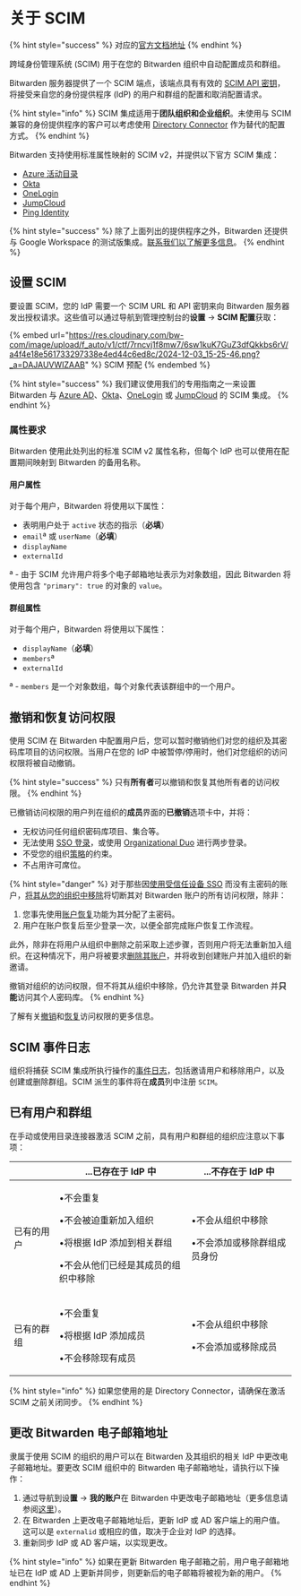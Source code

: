 # 关于 SCIM

{% hint style="success" %}
对应的[官方文档地址](https://bitwarden.com/help/about-scim/)
{% endhint %}

跨域身份管理系统 (SCIM) 用于在您的 Bitwarden 组织中自动配置成员和群组。

Bitwarden 服务器提供了一个 SCIM 端点，该端点具有有效的 [SCIM API 密钥](about-scim.md#setting-up-scim)，将接受来自您的身份提供程序 (IdP) 的用户和群组的配置和取消配置请求。

{% hint style="info" %}
SCIM 集成适用于**团队组织和企业组织**。未使用与 SCIM 兼容的身份提供程序的客户可以考虑使用 [Directory Connector](../directory-connector/directory-connector-cli.md) 作为替代的配置方式。
{% endhint %}

Bitwarden 支持使用标准属性映射的 SCIM v2，并提供以下官方 SCIM 集成：

* [Azure 活动目录](azure-ad-scim-integration.md)
* [Okta](okta-scim-integration.md)
* [OneLogin](onelogin-scim-integration.md)
* [JumpCloud](jumpcloud-scim-integration.md)
* [Ping Identity](../admin-console/login-with-sso/implementation-guides/ping-identity-saml-implementation.md)

{% hint style="success" %}
除了上面列出的提供程序之外，Bitwarden 还提供与 Google Workspace 的测试版集成。[联系我们以了解更多信息](https://bitwarden.com/contact/)。
{% endhint %}

## 设置 SCIM <a href="#setting-up-scim" id="setting-up-scim"></a>

要设置 SCIM，您的 IdP 需要一个 SCIM URL 和 API 密钥来向 Bitwarden 服务器发出授权请求。这些值可以通过导航到管理控制台的**设置** → **SCIM 配置**获取：

{% embed url="https://res.cloudinary.com/bw-com/image/upload/f_auto/v1/ctf/7rncvj1f8mw7/6sw1kuK7GuZ3dfQkkbs6rV/a4f4e18e561733297338e4ed44c6ed8c/2024-12-03_15-25-46.png?_a=DAJAUVWIZAAB" %}
SCIM 预配
{% endembed %}

{% hint style="success" %}
我们建议使用我们的专用指南之一来设置 Bitwarden 与 [Azure AD](azure-ad-scim-integration.md)、[Okta](okta-scim-integration.md)、[OneLogin](onelogin-scim-integration.md) 或 [JumpCloud](jumpcloud-scim-integration.md) 的 SCIM 集成。
{% endhint %}

### 属性要求 <a href="#required-attributes" id="required-attributes"></a>

Bitwarden 使用此处列出的标准 SCIM v2 属性名称，但每个 IdP 也可以使用在配置期间映射到 Bitwarden 的备用名称。

#### 用户属性 <a href="#user-attributes" id="user-attributes"></a>

对于每个用户，Bitwarden 将使用以下属性：

* 表明用户处于 `active` 状态的指示（**必填**）
* `email`ª 或 `userName`（**必填**）
* `displayName`
* `externalId`

ª - 由于 SCIM 允许用户将多个电子邮箱地址表示为对象数组，因此 Bitwarden 将使用包含 `"primary": true` 的对象的 `value`。

#### 群组属性 <a href="#group-attributes" id="group-attributes"></a>

对于每个用户，Bitwarden 将使用以下属性：

* `displayName`（**必填**）
* `members`ª
* `externalId`

ª - `members` 是一个对象数组，每个对象代表该群组中的一个用户。

## 撤销和恢复访问权限 <a href="#revoking-and-restoring-access" id="revoking-and-restoring-access"></a>

使用 SCIM 在 Bitwarden 中配置用户后，您可以暂时撤销他们对您的组织及其密码库项目的访问权限。当用户在您的 IdP 中被暂停/停用时，他们对您组织的访问权限将被自动撤销。

{% hint style="success" %}
只有**所有者**可以撤销和恢复其他所有者的访问权限。
{% endhint %}

已撤销访问权限的用户列在组织的**成员**界面的**已撤销**选项卡中，并将：

* 无权访问任何组织密码库项目、集合等。
* 无法使用 [SSO 登录](../login-with-sso/using-login-with-sso.md)，或使用 [Organizational Duo](../two-step-login/setup-guides/two-step-login-via-duo.md) 进行两步登录。
* 不受您的组织[策略](../organizations/enterprise-policies.md)的约束。
* 不占用许可席位。

{% hint style="danger" %}
对于那些因[使用受信任设备 SSO](../admin-console/login-with-sso/trusted-devices/about-trusted-devices.md) 而没有主密码的账户，[将其从您的组织中移除](../organizations/user-management.md#offboard-users)将切断其对 Bitwarden 账户的所有访问权限，除非：

1. 您事先使用[账户恢复](../organizations/admin-password-reset.md)功能为其分配了主密码。
2. 用户在账户恢复后至少登录一次，以便全部完成账户恢复工作流程。&#x20;

此外，除非在将用户从组织中删除之前采取上述步骤，否则用户将无法重新加入组织。在这种情况下，用户将被要求[删除其账户](../plans-and-pricing/delete-an-account-or-organization.md#delete-your-personal-account)，并将收到创建账户并加入组织的新邀请。

撤销对组织的访问权限，但不将其从组织中移除，仍允许其登录 Bitwarden 并**只能**访问其个人密码库。
{% endhint %}

了解有关[撤销](../organizations/user-management.md#revoke-access)和[恢复](../organizations/user-management.md#restore-access)访问权限的更多信息。

## SCIM 事件日志 <a href="#scim-events" id="scim-events"></a>

组织将捕获 SCIM 集成所执行操作的[事件日志](../admin-console/reporting/event-logs.md)，包括邀请用户和移除用户，以及创建或删除群组。SCIM 派生的事件将在**成员**列中注册 `SCIM`。

## 已有用户和群组 <a href="#pre-existing-users-and-groups" id="pre-existing-users-and-groups"></a>

在手动或使用目录连接器激活 SCIM 之前，具有用户和群组的组织应注意以下事项：

|       | ...已存在于 IdP 中                                                                  | ...不存在于 IdP 中                         |
| ----- | ------------------------------------------------------------------------------ | ------------------------------------- |
| 已有的用户 | <p>•不会重复</p><p>•不会被迫重新加入组织</p><p>•将根据 IdP 添加到相关群组</p><p>•不会从他们已经是其成员的组织中移除</p> | <p>•不会从组织中移除</p><p>•不会添加或移除群组成员身份</p> |
| 已有的群组 | <p>•不会重复</p><p>•将根据 IdP 添加成员</p><p>•不会移除现有成员</p>                               | <p>•不会从组织中移除</p><p>•不会添加或移除成员</p>     |

{% hint style="info" %}
如果您使用的是 Directory Connector，请确保在激活 SCIM 之前关闭同步。
{% endhint %}

## 更改 Bitwarden 电子邮箱地址 <a href="#changing-bitwarden-email-address" id="changing-bitwarden-email-address"></a>

隶属于使用 SCIM 的组织的用户可以在 Bitwarden 及其组织的相关 IdP 中更改电子邮箱地址。要更改 SCIM 组织中的 Bitwarden 电子邮箱地址，请执行以下操作：

1. 通过导航到设**置** → **我的账户**在 Bitwarden 中更改电子邮箱地址（更多信息请参阅[这里](../your-vault/general-faqs.md#q-how-do-i-change-my-email-address)）。
2. 在 Bitwarden 上更改电子邮箱地址后，更新 IdP 或 AD 客户端上的用户值。这可以是 `externalid` 或相应的值，取决于企业对 IdP 的选择。
3. 重新同步 IdP 或 AD 客户端，以实现更改。

{% hint style="info" %}
如果在更新 Bitwarden 电子邮箱之前，用户电子邮箱地址已在 IdP 或 AD 上更新并同步，则更新后的电子邮箱将被视为新的用户。
{% endhint %}
